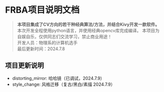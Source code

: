 # FRBA项目说明文档
> **本项目集成了CV方向的若干种经典算法/方法，并结合Kivy开发一款软件。**
> 本次开发全程使用python语言，并使用经典opencv库完成编译。 本项目为自娱自乐，仅供同志们交流学习，禁止商业用途！  
> 开发人员：物理系的计算机选手  
> 最后更新时间：2024.7.8

## 项目更新说明
+ distorting_mirror: 哈哈镜（已调试，2024.7.9）
+ style_change: 风格迁移（复古/黑白/素描 2024.7.9）